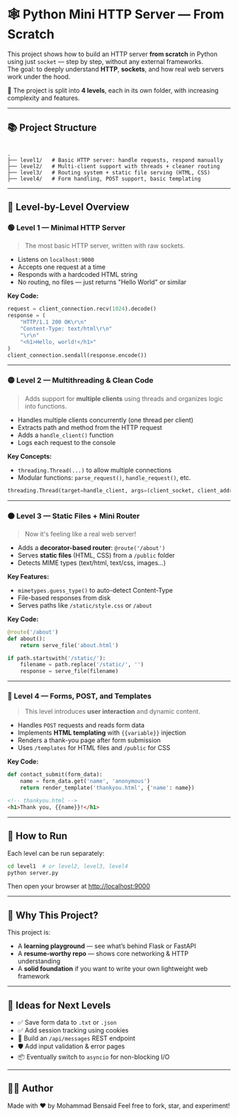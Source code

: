 # 🕸️ Python Mini HTTP Server — From Scratch

This project shows how to build an HTTP server **from scratch** in Python using just `socket` — step by step, without any external frameworks.  
The goal: to deeply understand **HTTP**, **sockets**, and how real web servers work under the hood.

📁 The project is split into **4 levels**, each in its own folder, with increasing complexity and features.

---

## 📚 Project Structure

```

.
├── level1/   # Basic HTTP server: handle requests, respond manually
├── level2/   # Multi-client support with threads + cleaner routing
├── level3/   # Routing system + static file serving (HTML, CSS)
├── level4/   # Form handling, POST support, basic templating

````

---

## 🧩 Level-by-Level Overview

### 🟢 Level 1 — Minimal HTTP Server

> The most basic HTTP server, written with raw sockets.

- Listens on `localhost:9000`
- Accepts one request at a time
- Responds with a hardcoded HTML string
- No routing, no files — just returns "Hello World" or similar

**Key Code:**
```python
request = client_connection.recv(1024).decode()
response = (
    "HTTP/1.1 200 OK\r\n"
    "Content-Type: text/html\r\n"
    "\r\n"
    "<h1>Hello, world!</h1>"
)
client_connection.sendall(response.encode())
````

---

### 🟡 Level 2 — Multithreading & Clean Code

> Adds support for **multiple clients** using threads and organizes logic into functions.

* Handles multiple clients concurrently (one thread per client)
* Extracts path and method from the HTTP request
* Adds a `handle_client()` function
* Logs each request to the console

**Key Concepts:**

* `threading.Thread(...)` to allow multiple connections
* Modular functions: `parse_request()`, `handle_request()`, etc.

```python
threading.Thread(target=handle_client, args=(client_socket, client_address)).start()
```

---

### 🟠 Level 3 — Static Files + Mini Router

> Now it's feeling like a real web server!

* Adds a **decorator-based router**: `@route('/about')`
* Serves **static files** (HTML, CSS) from a `/public` folder
* Detects MIME types (text/html, text/css, images…)

**Key Features:**

* `mimetypes.guess_type()` to auto-detect Content-Type
* File-based responses from disk
* Serves paths like `/static/style.css` or `/about`

**Key Code:**

```python
@route('/about')
def about():
    return serve_file('about.html')
```

```python
if path.startswith('/static/'):
    filename = path.replace('/static/', '')
    response = serve_file(filename)
```

---

### 🔴 Level 4 — Forms, POST, and Templates

> This level introduces **user interaction** and dynamic content.

* Handles `POST` requests and reads form data
* Implements **HTML templating** with `{{variable}}` injection
* Renders a thank-you page after form submission
* Uses `/templates` for HTML files and `/public` for CSS

**Key Code:**

```python
def contact_submit(form_data):
    name = form_data.get('name', 'anonymous')
    return render_template('thankyou.html', {'name': name})
```

```html
<!-- thankyou.html -->
<h1>Thank you, {{name}}!</h1>
```

---

## 🔧 How to Run

Each level can be run separately:

```bash
cd level1  # or level2, level3, level4
python server.py
```

Then open your browser at [http://localhost:9000](http://localhost:9000)

---

## 🌟 Why This Project?

This project is:

* A **learning playground** — see what’s behind Flask or FastAPI
* A **resume-worthy repo** — shows core networking & HTTP understanding
* A **solid foundation** if you want to write your own lightweight web framework

---

## 🚀 Ideas for Next Levels

* ✅ Save form data to `.txt` or `.json`
* ✅ Add session tracking using cookies
* 🧠 Build an `/api/messages` REST endpoint
* 🛡️ Add input validation & error pages
* 📦 Eventually switch to `asyncio` for non-blocking I/O

---

## 👨‍💻 Author

Made with ❤️ by Mohammad Bensaid
Feel free to fork, star, and experiment!
